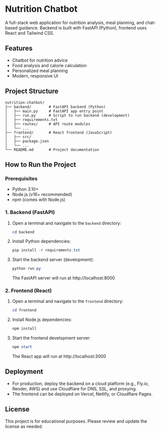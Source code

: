 # Nutrition Chatbot

A full-stack web application for nutrition analysis, meal planning, and chat-based guidance. Backend is built with FastAPI (Python), frontend uses React and Tailwind CSS.

## Features

- Chatbot for nutrition advice
- Food analysis and calorie calculation
- Personalized meal planning
- Modern, responsive UI

## Project Structure

```
nutrition-chatbot/
├── backend/        # FastAPI backend (Python)
│   ├── main.py     # FastAPI app entry point
│   ├── run.py      # Script to run backend (development)
│   ├── requirements.txt
│   ├── routes/     # API route modules
│   └── ...
├── frontend/       # React frontend (JavaScript)
│   ├── src/
│   ├── package.json
│   └── ...
└── README.md       # Project documentation
```

## How to Run the Project

### Prerequisites

- Python 3.10+
- Node.js (v16+ recommended)
- npm (comes with Node.js)

### 1. Backend (FastAPI)

1. Open a terminal and navigate to the `backend` directory:
   ```powershell
   cd backend
   ```
2. Install Python dependencies:
   ```powershell
   pip install -r requirements.txt
   ```
3. Start the backend server (development):
   ```powershell
   python run.py
   ```
   The FastAPI server will run at http://localhost:8000

### 2. Frontend (React)

1. Open a terminal and navigate to the `frontend` directory:
   ```powershell
   cd frontend
   ```
2. Install Node.js dependencies:
   ```powershell
   npm install
   ```
3. Start the frontend development server:
   ```powershell
   npm start
   ```
   The React app will run at http://localhost:3000

## Deployment

- For production, deploy the backend on a cloud platform (e.g., Fly.io, Render, AWS) and use Cloudflare for DNS, SSL, and proxying.
- The frontend can be deployed on Vercel, Netlify, or Cloudflare Pages.

## License

This project is for educational purposes. Please review and update the license as needed.
